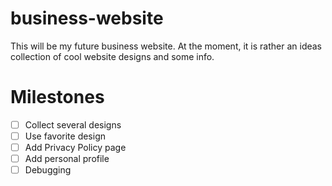 # business-website
This will be my future business website. At the moment, it is rather an ideas collection of cool website designs and some info.


# Milestones
* [ ] Collect several designs
* [ ] Use favorite design
* [ ] Add Privacy Policy page
* [ ] Add personal profile
* [ ] Debugging
